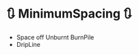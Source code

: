 # 🔃 MinimumSpacing 🔃

- Space off Unburnt BurnPile
- DripLine

<!-- @include: /../Placeholder_RouteProfile.md -->